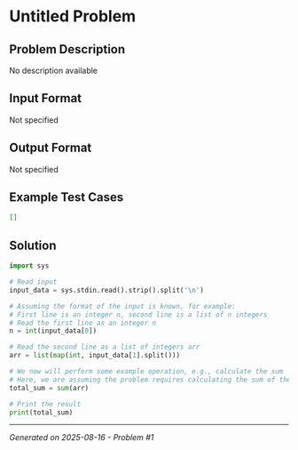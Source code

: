 # Untitled Problem

## Problem Description
No description available

## Input Format
Not specified

## Output Format
Not specified

## Example Test Cases
```json
[]
```

## Solution
```python
import sys

# Read input
input_data = sys.stdin.read().strip().split('\n')

# Assuming the format of the input is known, for example:
# First line is an integer n, second line is a list of n integers
# Read the first line as an integer n
n = int(input_data[0])

# Read the second line as a list of integers arr
arr = list(map(int, input_data[1].split()))

# We now will perform some example operation, e.g., calculate the sum
# Here, we are assuming the problem requires calculating the sum of the integers in the array.
total_sum = sum(arr)

# Print the result
print(total_sum)
```

---
*Generated on 2025-08-16 - Problem #1*